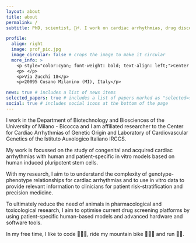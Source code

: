 ```yaml
---
layout: about
title: about
permalink: /
subtitle: PhD, scientist, 🚴‍♂️. I work on cardiac arrhythmias, drug discovery and precision medicine with human induced pluripotent stem cells. In ❤️ with data.

profile:
  align: right
  image: prof_pic.jpg
  image_circular: false # crops the image to make it circular
  more_info: >
    <p style="color:cyan; font-weight: bold; text-align: left;">Center for Cardiac Arrhythmias of Genetic Origin and Laboratory of Cardiovascular Genetics</p> 
    <p> </p>
    <p>Via Zucchi 18</p>
    <p>20095 Cusano Milanino (MI), Italy</p>

news: true # includes a list of news items
selected_papers: true # includes a list of papers marked as "selected={true}"
social: true # includes social icons at the bottom of the page
---
```


I work in the Department of Biotechnology and Biosciences of the University of Milano - Bicocca and I am affiliated researcher to the Center for Cardiac Arrhythmias of Genetic Origin and Laboratory of Cardiovascular Genetics of the Istituto Auxologico Italiano IRCCS.

My work is focussed on the study of congenital and acquired cardiac arrhythmias with human and patient-specific in vitro models based on human induced pluripotent stem cells.

With my research, I aim to to understand the complexity of genotype-phenotype relationships for cardiac arrhythmias and to use in vitro data to provide relevant information to clinicians for patient risk-stratification and precision medicine.

To ultimately reduce the need of animals in pharmacological and toxicological research, I aim to optimise current drug screening platforms by using patient-specific human-based models and advanced hardware and software tools.

In my free time, I like to code 👨🏻‍💻, ride my mountain bike 🚵🏻‍♂️ and run 🏃🏻.
